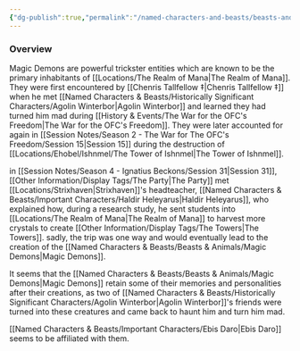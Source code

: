 ```yaml
---
{"dg-publish":true,"permalink":"/named-characters-and-beasts/beasts-and-animals/magic-demons/","tags":["NPC"],"updated":"2025-03-01T21:15:57.237+00:00"}
---
```



### Overview
Magic Demons are powerful trickster entities which are known to be the primary inhabitants of [[Locations/The Realm of Mana\|The Realm of Mana]]. They were first encountered by [[Chenris Tallfellow ‡\|Chenris Tallfellow ‡]] when he met [[Named Characters & Beasts/Historically Significant  Characters/Agolin Winterbor\|Agolin Winterbor]] and learned they had turned him mad during [[History & Events/The War for the OFC's Freedom\|The War for the OFC's Freedom]]. They were later accounted for again in [[Session Notes/Season 2 - The War for The OFC's Freedom/Session 15\|Session 15]] during the destruction of [[Locations/Ehobel/Ishnmel/The Tower of Ishnmel\|The Tower of Ishnmel]]. 

in [[Session Notes/Season 4 - Ignatius Beckons/Session 31\|Session 31]], [[Other Information/Display Tags/The Party\|The Party]] met [[Locations/Strixhaven\|Strixhaven]]'s headteacher, [[Named Characters & Beasts/Important Characters/Haldir Heleyarus\|Haldir Heleyarus]], who explained how, during a research study, he sent students into [[Locations/The Realm of Mana\|The Realm of Mana]] to harvest more crystals to create [[Other Information/Display Tags/The Towers\|The Towers]]. sadly, the trip was one way and would eventually lead to the creation of the [[Named Characters & Beasts/Beasts & Animals/Magic Demons\|Magic Demons]]. 

It seems that the [[Named Characters & Beasts/Beasts & Animals/Magic Demons\|Magic Demons]] retain some of their memories and personalities after their creations, as two of [[Named Characters & Beasts/Historically Significant  Characters/Agolin Winterbor\|Agolin Winterbor]]'s friends were turned into these creatures and came back to haunt him and turn him mad. 

[[Named Characters & Beasts/Important Characters/Ebis Daro\|Ebis Daro]] seems to be affiliated with them.